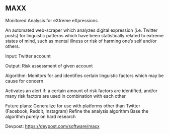## MAXX

  Monitored
  Analysis for 
  eXtreme 
  eXpressions
  
  An automated web-scraper which analyzes digital expression (i.e. Twitter posts) for linguistic patterns which have been         statistically related to extreme states of mind, such as mental illness or risk of harming one’s self and/or others.
  
  Input:
    Twitter account
    
  Output:
    Risk assessment of given account
    
  Algorithm:
    Monitors for and identifies certain linguistic factors which may be cause for concern
    
  Activates an alert if:
    a certain amount of risk factors are identified, and/or
    many risk factors are used in combination with each other
    
  Future plans:
    Generalize for use with platforms other than Twitter (Facebook, Reddit, Instagram)
    Refine the analysis algorithm
    Base the algorithm purely on hard research

Devpost: https://devpost.com/software/maxx

